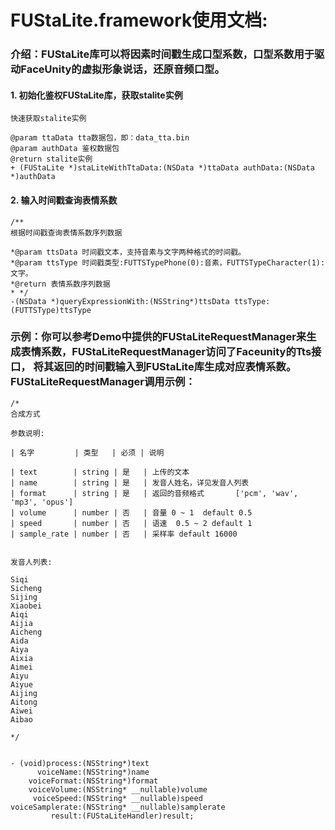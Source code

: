 
# FUStaLite.framework使用文档:

### 介绍：FUStaLite库可以将因素时间戳生成口型系数，口型系数用于驱动FaceUnity的虚拟形象说话，还原音频口型。


#### 1. 初始化鉴权FUStaLite库，获取stalite实例
```objc
快速获取stalite实例

@param ttaData tta数据包，即：data_tta.bin
@param authData 鉴权数据包
@return stalite实例
+ (FUStaLite *)staLiteWithTtaData:(NSData *)ttaData authData:(NSData *)authData
```

#### 2. 输入时间戳查询表情系数
```objc
/**
根据时间戳查询表情系数序列数据

*@param ttsData 时间戳文本，支持音素与文字两种格式的时间戳。
*@param ttsType 时间戳类型:FUTTSTypePhone(0):音素，FUTTSTypeCharacter(1):文字。
*@return 表情系数序列数据
* */
-(NSData *)queryExpressionWith:(NSString*)ttsData ttsType:(FUTTSType)ttsType

```


### 示例：你可以参考Demo中提供的FUStaLiteRequestManager来生成表情系数，FUStaLiteRequestManager访问了Faceunity的Tts接口， 将其返回的时间戳输入到FUStaLite库生成对应表情系数。FUStaLiteRequestManager调用示例：

```objc
/*
合成方式

参数说明:

| 名字         | 类型   | 必须 | 说明

| text        | string | 是   | 上传的文本
| name        | string | 是   | 发音人姓名，详见发音人列表
| format      | string | 是   | 返回的音频格式       ['pcm', 'wav', 'mp3', 'opus']
| volume      | number | 否   | 音量 0 ~ 1  default 0.5
| speed       | number | 否   | 语速  0.5 ~ 2 default 1
| sample_rate | number | 否   | 采样率 default 16000


发音人列表:

Siqi
Sicheng
Sijing
Xiaobei
Aiqi
Aijia
Aicheng
Aida
Aiya
Aixia
Aimei
Aiyu
Aiyue
Aijing
Aitong
Aiwei
Aibao

*/


- (void)process:(NSString*)text
      voiceName:(NSString*)name
    voiceFormat:(NSString*)format
    voiceVolume:(NSString* __nullable)volume
     voiceSpeed:(NSString* __nullable)speed
voiceSamplerate:(NSString* __nullable)samplerate
         result:(FUStaLiteHandler)result;

```
